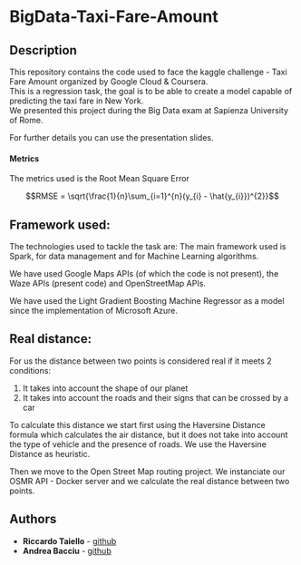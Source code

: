 # BigData-Taxi-Fare-Amount

## Description

This repository contains the code used to face the kaggle challenge - Taxi Fare Amount organized by Google Cloud & Coursera.<br>
This is a regression task, the goal is to be able to create a model capable of predicting the taxi fare in New York.<br>
We presented this project during the Big Data exam at Sapienza University of Rome.

For further details you can use the presentation slides.


#### Metrics

The metrics used is the Root Mean Square Error
```math
RMSE = \sqrt{\frac{1}{n}\sum_{i=1}^{n}(y_{i} - \hat{y_{i}})^{2}}
```
## Framework used:

The technologies used to tackle the task are:
The main framework used is Spark, for data management and for Machine Learning algorithms.

We have used Google Maps APIs (of which the code is not present), the Waze APIs (present code) and OpenStreetMap APIs.

We have used the Light Gradient Boosting Machine Regressor as a model since the implementation of Microsoft Azure.

## Real distance:
For us the distance between two points is considered real if it meets 2 conditions:
1. It takes into account the shape of our planet
2. It takes into account the roads and their signs that can be crossed by a car

To calculate this distance we start first using the Haversine Distance formula which calculates the air distance, but it does not take into account the type of vehicle and the presence of roads. We use the Haversine Distance as heuristic.

Then we move to the Open Street Map routing project. We instanciate our OSMR API - Docker server and we calculate the real distance between two points.





## Authors

*   **Riccardo Taiello**  - [github](https://github.com/riccardinho22)
*   **Andrea Bacciu**  - [github](https://github.com/andreabac3)